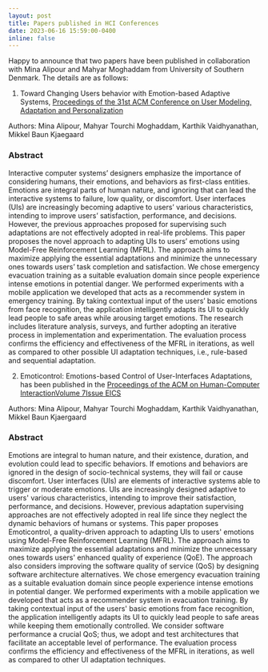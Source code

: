 ```yaml
---
layout: post
title: Papers published in HCI Conferences
date: 2023-06-16 15:59:00-0400
inline: false
---
```


Happy to announce that two papers have been published in collaboration with Mina Alipour and Mahyar Moghaddam from University of Southern Denmark. The details are as follows:

1. Toward Changing Users behavior with Emotion-based Adaptive Systems, [Proceedings of the 31st ACM Conference on User Modeling, Adaptation and Personalization](https://dl.acm.org/doi/abs/10.1145/3565472.3595614)

Authors: Mina Alipour, Mahyar Tourchi Moghaddam, Karthik Vaidhyanathan, Mikkel Baun Kjaegaard

### Abstract

Interactive computer systems’ designers emphasize the importance of considering humans, their emotions, and behaviors as first-class entities. Emotions are integral parts of human nature, and ignoring that can lead the interactive systems to failure, low quality, or discomfort. User interfaces (UIs) are increasingly becoming adaptive to users’ various characteristics, intending to improve users’ satisfaction, performance, and decisions. However, the previous approaches proposed for supervising such adaptations are not effectively adopted in real-life problems. This paper proposes the novel approach to adapting UIs to users’ emotions using Model-Free Reinforcement Learning (MFRL). The approach aims to maximize applying the essential adaptations and minimize the unnecessary ones towards users’ task completion and satisfaction. We chose emergency evacuation training as a suitable evaluation domain since people experience intense emotions in potential danger. We performed experiments with a mobile application we developed that acts as a recommender system in emergency training. By taking contextual input of the users’ basic emotions from face recognition, the application intelligently adapts its UI to quickly lead people to safe areas while arousing target emotions. The research includes literature analysis, surveys, and further adopting an iterative process in implementation and experimentation. The evaluation process confirms the efficiency and effectiveness of the MFRL in iterations, as well as compared to other possible UI adaptation techniques, i.e., rule-based and sequential adaptation.



2. Emoticontrol: Emotions-based Control of User-Interfaces Adaptations, has been published in the [Proceedings of the ACM on Human-Computer InteractionVolume 7Issue EICS](https://dl.acm.org/doi/abs/10.1145/3593227)

Authors: Mina Alipour, Mahyar Tourchi Moghaddam, Karthik Vaidhyanathan, Mikkel Baun Kjaergaard

### Abstract

Emotions are integral to human nature, and their existence, duration, and evolution could lead to specific behaviors. If emotions and behaviors are ignored in the design of socio-technical systems, they will fail or cause discomfort. User interfaces (UIs) are elements of interactive systems able to trigger or moderate emotions. UIs are increasingly designed adaptive to users' various characteristics, intending to improve their satisfaction, performance, and decisions. However, previous adaptation supervising approaches are not effectively adopted in real life since they neglect the dynamic behaviors of humans or systems. This paper proposes Emoticontrol, a quality-driven approach to adapting UIs to users' emotions using Model-Free Reinforcement Learning (MFRL). The approach aims to maximize applying the essential adaptations and minimize the unnecessary ones towards users' enhanced quality of experience (QoE). The approach also considers improving the software quality of service (QoS) by designing software architecture alternatives. We chose emergency evacuation training as a suitable evaluation domain since people experience intense emotions in potential danger. We performed experiments with a mobile application we developed that acts as a recommender system in evacuation training. By taking contextual input of the users' basic emotions from face recognition, the application intelligently adapts its UI to quickly lead people to safe areas while keeping them emotionally controlled. We consider software performance a crucial QoS; thus, we adopt and test architectures that facilitate an acceptable level of performance. The evaluation process confirms the efficiency and effectiveness of the MFRL in iterations, as well as compared to other UI adaptation techniques.